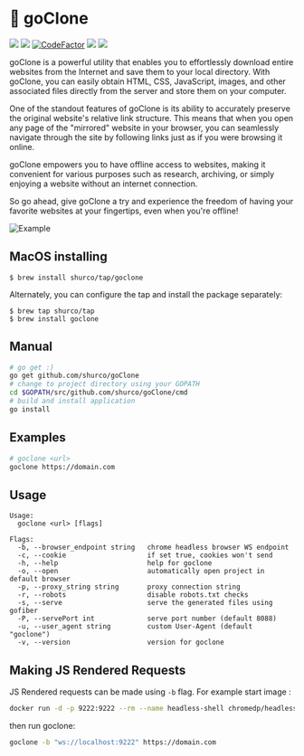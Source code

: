 # 🌱 goClone

<a href="https://github.com/shurco/goClone/releases"><img src="https://img.shields.io/github/v/release/shurco/goclone?sort=semver&label=Release&color=651FFF"></a>
<a href="https://goreportcard.com/report/github.com/shurco/goClone"><img src="https://goreportcard.com/badge/github.com/shurco/goClone"></a>
<a href="https://www.codefactor.io/repository/github/shurco/goclone"><img src="https://www.codefactor.io/repository/github/shurco/goclone/badge" alt="CodeFactor" /></a>
<a href="https://github.com/shurco/goClone/actions/workflows/release.yml"><img src="https://github.com/shurco/goClone/actions/workflows/release.yml/badge.svg"></a>
<a href="https://github.com/shurco/goClone/blob/master/LICENSE"><img src="https://img.shields.io/badge/License-MIT-yellow.svg"></a>


goClone is a powerful utility that enables you to effortlessly download entire websites from the Internet and save them to your local directory. With goClone, you can easily obtain HTML, CSS, JavaScript, images, and other associated files directly from the server and store them on your computer.

One of the standout features of goClone is its ability to accurately preserve the original website's relative link structure. This means that when you open any page of the "mirrored" website in your browser, you can seamlessly navigate through the site by following links just as if you were browsing it online.

goClone empowers you to have offline access to websites, making it convenient for various purposes such as research, archiving, or simply enjoying a website without an internet connection.

So go ahead, give goClone a try and experience the freedom of having your favorite websites at your fingertips, even when you're offline!

![Example](/.github/media/example.gif)

<a name="macos"></a>
## MacOS installing

```shell
$ brew install shurco/tap/goclone
```

Alternately, you can configure the tap and install the package separately:

``` shell
$ brew tap shurco/tap
$ brew install goclone
```


<a name="manual"></a>

## Manual

```bash
# go get :)
go get github.com/shurco/goClone
# change to project directory using your GOPATH
cd $GOPATH/src/github.com/shurco/goClone/cmd
# build and install application
go install
```


<a name="examples"></a>

## Examples

```bash
# goclone <url>
goclone https://domain.com
```

<a name="usage"></a>

## Usage

```
Usage:
  goclone <url> [flags]

Flags:
  -b, --browser_endpoint string   chrome headless browser WS endpoint
  -c, --cookie                    if set true, cookies won't send
  -h, --help                      help for goclone
  -o, --open                      automatically open project in default browser
  -p, --proxy_string string       proxy connection string
  -r, --robots                    disable robots.txt checks
  -s, --serve                     serve the generated files using gofiber
  -P, --servePort int             serve port number (default 8088)
  -u, --user_agent string         custom User-Agent (default "goclone")
  -v, --version                   version for goclone
```

## Making JS Rendered Requests

JS Rendered requests can be made using ```-b``` flag. For example start image :  


``` bash
docker run -d -p 9222:9222 --rm --name headless-shell chromedp/headless-shell
```

then run goclone: 

```bash
goclone -b "ws://localhost:9222" https://domain.com
```

